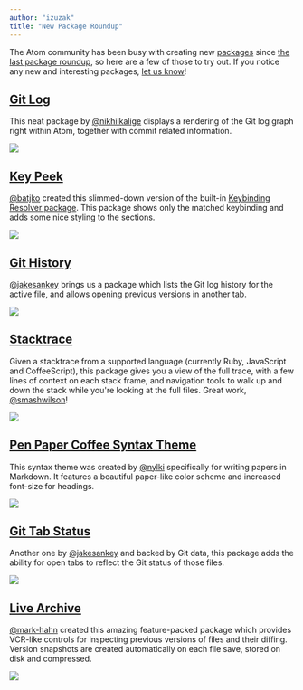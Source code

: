 ```yaml
---
author: "izuzak"
title: "New Package Roundup"
---
```


The Atom community has been busy with creating new [packages](https://atom.io/packages) since [the last package roundup](/blog/2014/08/08/new-package-roundup), so here are a few of those to try out. If you notice any new and interesting packages, [let us know](https://twitter.com/atomeditor)!

<!--more-->

## [Git Log](https://atom.io/packages/git-log)

This neat package by [@nikhilkalige](https://github.com/nikhilkalige) displays a rendering of the Git log graph right within Atom, together with commit related information.

![](/assets/images/raw.githubusercontent.com/NikhilKalige/git-log/master/resources/git-log.gif)

## [Key Peek](https://atom.io/packages/key-peek)

[@batjko](https://github.com/batjko) created this slimmed-down version of the built-in [Keybinding Resolver package](https://atom.io/packages/keybinding-resolver). This package shows only the matched keybinding and adds some nice styling to the sections.

![](/assets/images/camo.githubusercontent.com/22674e506b5393610125f43f97aa7c65b51b0a73/687474703a2f2f7261772e6769746875622e636f6d2f6261746a6b6f2f6b65792d7065656b2f6d61737465722f73637265656e73686f742f73637265656e73686f74312e6a7067)

## [Git History](https://atom.io/packages/git-history)

[@jakesankey](https://github.com/jakesankey) brings us a package which lists the Git log history for the active file, and allows opening previous versions in another tab.

![](/assets/images/raw.githubusercontent.com/jakesankey/git-history/master/resources/screenshot.gif)

## [Stacktrace](https://atom.io/packages/stacktrace)

Given a stacktrace from a supported language (currently Ruby, JavaScript and CoffeeScript), this package gives you a view of the full trace, with a few lines of context on each stack frame, and navigation tools to walk up and down the stack while you're looking at the full files. Great work, [@smashwilson](https://github.com/smashwilson)!

![](https://cloud.githubusercontent.com/assets/38924/4291335/b93c9a56-3dc3-11e4-9b5a-562ddce8febd.gif)

## [Pen Paper Coffee Syntax Theme](https://atom.io/themes/pen-paper-coffee-syntax)

This syntax theme was created by [@nylki](https://github.com/nylki) specifically for writing papers in Markdown. It features a beautiful paper-like color scheme and increased font-size for headings.

![](/assets/images/raw.githubusercontent.com/nylki/PenPaperCoffee-atom-syntax/master/screenshots/penPaperCoffe_1.png)

## [Git Tab Status](https://atom.io/packages/git-tab-status)

Another one by [@jakesankey](https://github.com/jakesankey) and backed by Git data, this package adds the ability for open tabs to reflect the Git status of those files.

![](/assets/images/raw.githubusercontent.com/jakesankey/git-tab-status/master/resources/screenshot.png)

## [Live Archive](https://atom.io/packages/live-archive)

[@mark-hahn](https://github.com/mark-hahn) created this amazing feature-packed package which provides VCR-like controls for inspecting previous versions of files and their diffing. Version snapshots are created automatically on each file save, stored on disk and compressed.

![](/assets/images/raw.githubusercontent.com/mark-hahn/live-archive/master/screenshots/live-archive.gif)
